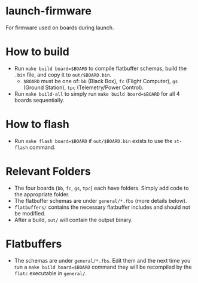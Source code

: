 # launch-firmware
For firmware used on boards during launch.

# How to build
* Run `make build board=$BOARD` to compile flatbuffer schemas, build the `.bin` file, and copy it to `out/$BOARD.bin`.
    * `$BOARD` must be one of: `bb` (Black Box), `fc` (Flight Computer), `gs` (Ground Station), `tpc` (Telemetry/Power Control).
* Run `make build-all` to simply run `make build board=$BOARD` for all 4 boards sequentially.

# How to flash
* Run `make flash board=$BOARD` if `out/$BOARD.bin` exists to use the `st-flash` command.

# Relevant Folders
* The four boards (`bb`, `fc`, `gs`, `tpc`) each have folders. Simply add code to the appropriate folder.
* The flatbuffer schemas are under `general/*.fbs` (more details below).
* `flatbuffers/` contains the necessary flatbuffer includes and should not be modified.
* After a build, `out/` will contain the output binary.

# Flatbuffers
* The schemas are under `general/*.fbs`. Edit them and the next time you run a `make build board=$BOARD` command they will be recompiled by the `flatc` executable in `general/`.
